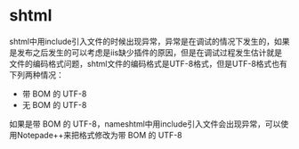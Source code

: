 # shtml
shtml中用include引入文件的时候出现异常，异常是在调试的情况下发生的，如果是发布之后发生的可以考虑是iis缺少插件的原因，但是在调试过程发生估计就是文件的编码格式问题，shtml文件的编码格式是UTF-8格式，但是UTF-8格式也有下列两种情况：
* 带 BOM 的 UTF-8
* 无 BOM 的 UTF-8

如果是带 BOM 的 UTF-8，nameshtml中用include引入文件会出现异常，可以使用Notepade++来把格式修改为带 BOM 的 UTF-8  